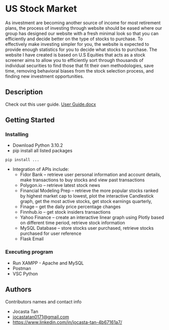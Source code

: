 # US Stock Market 
As investment are becoming another source of income for most retirement plans, the process of investing through website should be eased where our group has designed our website with a fresh minimal look so that you can efficiently and decide better on the type of stocks to purchase. To effectively make investing simpler for you, the website is expected to provide enough statistics for you to decide what stocks to purchase. The website I have created is based on U.S Equities that acts as a stock screener aims to allow you to efficiently sort through thousands of individual securities to find those that fit their own methodologies, save time, removing behavioral biases from the stock selection process, and finding new investment opportunities.

## Description
Check out this user guide. 
[User Guide.docx](https://github.com/JocastaT/US-Stock-Market-Flask-Python/files/8377529/User.Guide.docx)

## Getting Started

### Installing
* Download Python 3.10.2
* pip install all listed packages
 ```
pip install ...
```
* Integration of APIs include:
   * Fidor Bank – retrieve user personal information and account details, make transactions to buy stocks and view past transactions
   * Polygon.io – retrieve latest stock news
   * Financial Modeling Prep – retrieve the more popular stocks ranked by highest market cap to lowest, plot the interactive Candlestick graph, get the most active stocks, get stock earnings quarterly,
   * Finage – get the daily price percentage changes
   * Finnhub.io – get stock insiders transactions
   * Yahoo Finance – create an interactive linear graph using Plotly based on different time period, retrieve stock information
   * MySQL Database – store stocks user purchased, retrieve stocks purchased for user reference
   * Flask Email
   
### Executing program
* Run XAMPP - Apache and MySQL
* Postman
* VSC Python

## Authors

Contributors names and contact info
* Jocasta Tan
* jocastatan0171@gmail.com
* https://www.linkedin.com/in/jocasta-tan-4b67161a7/
